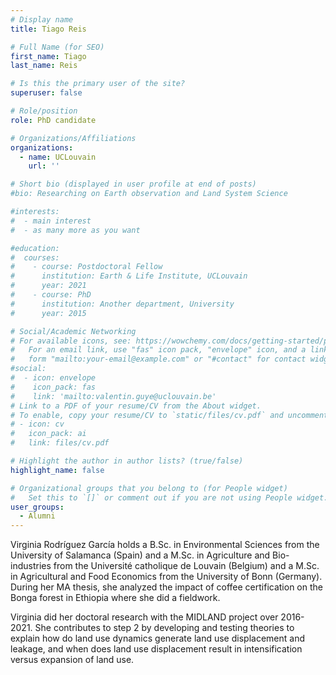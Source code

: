 ```yaml
---
# Display name
title: Tiago Reis

# Full Name (for SEO)
first_name: Tiago 
last_name: Reis

# Is this the primary user of the site?
superuser: false

# Role/position
role: PhD candidate

# Organizations/Affiliations
organizations:
  - name: UCLouvain
    url: ''

# Short bio (displayed in user profile at end of posts)
#bio: Researching on Earth observation and Land System Science

#interests:
#  - main interest
#  - as many more as you want

#education:
#  courses:
#    - course: Postdoctoral Fellow 
#      institution: Earth & Life Institute, UCLouvain
#      year: 2021
#    - course: PhD 
#      institution: Another department, University
#      year: 2015

# Social/Academic Networking
# For available icons, see: https://wowchemy.com/docs/getting-started/page-builder/#icons
#   For an email link, use "fas" icon pack, "envelope" icon, and a link in the
#   form "mailto:your-email@example.com" or "#contact" for contact widget.
#social:
#  - icon: envelope
#    icon_pack: fas
#    link: 'mailto:valentin.guye@uclouvain.be'
# Link to a PDF of your resume/CV from the About widget.
# To enable, copy your resume/CV to `static/files/cv.pdf` and uncomment the lines below.
# - icon: cv
#   icon_pack: ai
#   link: files/cv.pdf

# Highlight the author in author lists? (true/false)
highlight_name: false

# Organizational groups that you belong to (for People widget)
#   Set this to `[]` or comment out if you are not using People widget.
user_groups:
  - Alumni
---
```


Virginia Rodríguez García holds a B.Sc. in Environmental Sciences from the University of Salamanca (Spain) and a M.Sc. in Agriculture and Bio-industries from the Université catholique de Louvain (Belgium) and a M.Sc. in Agricultural and Food Economics from the University of Bonn (Germany). During her MA thesis, she analyzed the impact of coffee certification on the Bonga forest in Ethiopia where she did a fieldwork.

Virginia did her doctoral research with the MIDLAND project over 2016-2021. She contributes to step 2 by developing and testing theories to explain how do land use dynamics generate land use displacement and leakage, and when does land use displacement result in intensification versus expansion of land use.